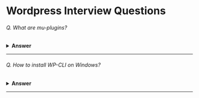 # Wordpress Interview Questions
###### Q. What are mu-plugins?


<details><summary><b>Answer</b></summary>
<p>

A must-use plugin (also called a ‘mu-plugin’) is a plugin that will always be activated by default, without you needing to do it yourself. To activate a mu-plugin, you just have to upload it in the right directory, and WordPress will automatically know that this plugin must be used. Moreover, a mu-plugin cannot be deactivated: it will always be executed, unless it is uninstalled.

Originally, mu-plugins were only available for WPMU, for those sites which used multiple (multisite) blogs. Back then, a mu-plugin was just a plugin activated for all blogs.

Now, since the version 2.8, this feature is in the main branch of WordPress and the ‘MU’ part in mu-plugins has a new meaning: from ‘multi-user’, it became ‘must-use’ and the use of this feature has been changed.
  
  Origin : https://www.sitepoint.com/wordpress-mu-plugins/
</p>
</details>

---

###### Q. How to install WP-CLI on Windows?


<details><summary><b>Answer</b></summary>
<p>

  WP-CLI is the official command line tool for interacting with and managing your WordPress sites.
  <ol>
    <li>Download wp-cli.phar</li>
    <li>Create a folder c:\wp-cli</li>
    <li>Copy and Paste downloaded wp-cli.phar file in c:\wp-cli</li>
    <li>Create a named wp.bat in c:\wp-cli folder</li>
    <li>Paste the following code in wp.bat file and save wp.bat file in c:\wp-cli</li>
        @ECHO OFF
        php "c:/wp-cli/wp-cli.phar" %*
    <li>Set c:\wp-cli to your system PATH</li>
    From Windows Menu, open Environment Variables and select Path and click EDIT and ADD new environment variable and hit ok, ok, and ok.
    <li>Relaunch CMD, Go to path C:>wp-cli & Type wp help</li>

  </ol>
  Then, You will get all the options available through WP command and in that you will find <b>wp cli</b> option as well.
</p>

2

WP-CLI is just the ticket. I've used if for so many things, I've lost count!

wp plugin list --status=active
If you want, you can run these commands on your local machine with aliases...

You would then use the @site function

wp @all plugin list --status=active
or

wp @multisite list --status=active
wp @blog list --status=active
</details>

---
